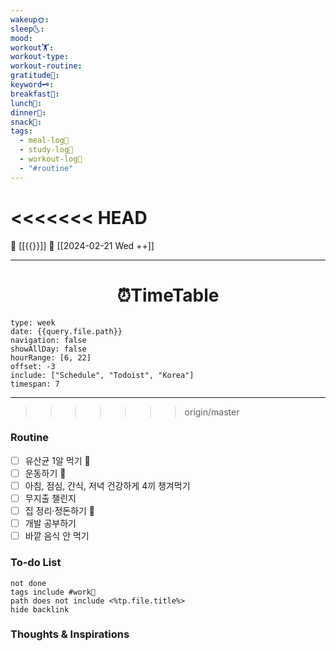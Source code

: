 ```yaml
---
wakeup🌞: 
sleep🌜: 
mood: 
workout🏋️: 
workout-type: 
workout-routine: 
gratitude🙏: 
keyword🗝️: 
breakfast🍳: 
lunch🍚: 
dinner🥗: 
snack🍬: 
tags:
  - meal-log📝
  - study-log📓
  - workout-log💪
  - "#routine"
---
```

<<<<<<< HEAD
=======

🔺 [[{{}}]]
🔻 [[2024-02-21 Wed ++]]
___
<h1> <center>⏰TimeTable </center> </h1>

```gEvent
type: week
date: {{query.file.path}}
navigation: false
showAllDay: false
hourRange: [6, 22]
offset: -3
include: ["Schedule", "Todoist", "Korea"]
timespan: 7
```

--- 
>>>>>>> origin/master
### Routine 
- [ ] 유산균 1알 먹기 🔼 
- [ ] 운동하기 🔼
- [ ] 아침, 점심, 간식, 저녁 건강하게 4끼 챙겨먹기
- [ ] 무지출 챌린지 
- [ ] 집 정리·정돈하기 🔼
- [ ] 개발 공부하기
- [ ] 바깥 음식 안 먹기 

### To-do List 

```tasks
not done
tags include #work💼 
path does not include <%tp.file.title%>
hide backlink
```


### Thoughts & Inspirations
